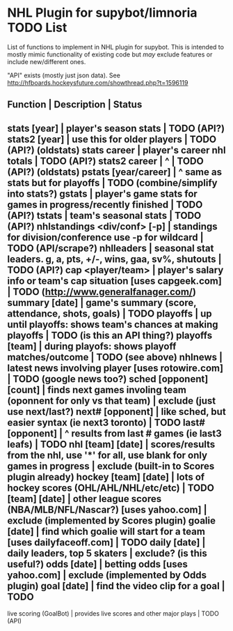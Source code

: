 # NHL Plugin for supybot/limnoria TODO List

List of functions to implement in NHL plugin for supybot.  This is intended to mostly mimic functionality of existing code but *may* exclude features or include new/different ones.

"API" exists (mostly just json data). See http://hfboards.hockeysfuture.com/showthread.php?t=1596119

**Function**                    |   **Description**                                                                       | **Status**
-----------------------------------------------------------------------------------------------------------------------------------------------------------------------
stats <player> [year]           |   player's season stats                                                                 | TODO (API?)
stats2 <player> [year]          |   use this for older players                                                            | TODO (API?) (oldstats)
stats <player> career           |   player's career nhl totals                                                            | TODO (API?)
stats2 <player> career          |   ^                                                                                     | TODO (API?) (oldstats)
pstats <player> [year/career]   |   ^ same as stats but for playoffs                                                      | TODO (combine/simplify into stats?)
gstats <player>                 |   player's game stats for games in progress/recently finished                           | TODO (API?)
tstats <team>                   |   team's seasonal stats                                                                 | TODO (API?)
nhlstandings <div/conf> [-p]    |   standings for division/conference use -p for wildcard                                 | TODO (API/scrape?)
nhlleaders <category>           |   seasonal stat leaders. g, a, pts, +/-, wins, gaa, sv%, shutouts                       | TODO (API?)
cap <player/team>               |   player's salary info or team's cap situation [uses capgeek.com]                       | TODO (http://www.generalfanager.com/)
summary <team> [date]           |   game's summary (score, attendance, shots, goals)                                      | TODO
playoffs <team>                 |   up until playoffs: shows team's chances at making playoffs                            | TODO (is this an API thing?)
playoffs [team]                 |   during playofs: shows playoff matches/outcome                                         | TODO (see above)
nhlnews <player>                |   latest news involving player [uses rotowire.com]                                      | TODO (google news too?)
sched <team> [opponent] [count] |   finds next games involing team (oponnent for only vs that team)                       | exclude (just use next/last?)
next# <team> [opponent]         |   like sched, but easier syntax (ie next3 toronto)                                      | TODO
last# <team> [opponent]         |   ^ results from last # games (ie last3 leafs)                                          | TODO
nhl [team] [date]               |   scores/results from the nhl, use '*' for all, use blank for only games in progress    | exclude (built-in to Scores plugin already)
hockey [team] [date]            |   lots of hockey scores (OHL/AHL/NHL/etc/etc)                                           | TODO
<league> [team] [date]          |   other league scores (NBA/MLB/NFL/Nascar?) [uses yahoo.com]                            | exclude (implemented by Scores plugin)
goalie <team> [date]            |   find which goalie will start for a team [uses dailyfaceoff.com]                       | TODO
daily [date]                    |   daily leaders, top 5 skaters                                                          | exclude? (is this useful?)
odds <league> <team> [date]     |   betting odds [uses yahoo.com]                                                         | exclude (implemented by Odds plugin)
goal <team> <index> [date]      |   find the video clip for a goal                                                        | TODO
-----------------------------------------------------------------------------------------------------------------------------------------------------------------------
live scoring (GoalBot)          |   provides live scores and other major plays                                            | TODO (API)